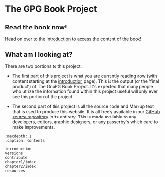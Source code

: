 # The GPG Book Project

## Read the book now!

Head on over to the [introduction](introduction) to access the content of the book!

## What am I looking at?

There are two portions to this project.

- The first part of this project is what you are currently reading now (with content starting at the
[introduction](introduction) page). This is the output (or the 'final product') of The GnuPG Book Project. It's
expected that many people who utilize the information found within this project useful will only ever see this portion
of the project.

- The second part of this project is all the source code and Markup text that is used to produce this website. It is all
freely available in our [GitHub source repository](https://www.github.com/orkim/gpg-book) in its entirety. This is made
available to any developers, editors, graphic designers, or any passerby's which care to make improvements.






```{toctree}
:maxdepth: 1
:caption: Contents

introduction
versions
contribute
chapter1/index
chapter2/index
resources
```

